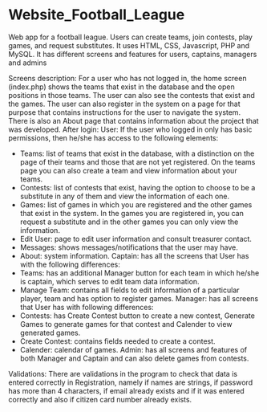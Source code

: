 # Website_Football_League
Web app for a football league. Users can create teams, join contests, play games, and request substitutes. It uses HTML, CSS, Javascript, PHP and MySQL. It has different screens and features for users, captains, managers and admins

Screens description:
For a user who has not logged in, the home screen (index.php) shows the teams that exist in the database and the open positions in those teams. The user can also see the contests that exist and the games. The user can also register in the system on a page for that purpose that contains instructions for the user to navigate the system. There is also an About page that contains information about the project that was developed. After login: User: If the user who logged in only has basic permissions, then he/she has access to the following elements:

- Teams: list of teams that exist in the database, with a distinction on the page of their teams and those that are not yet registered. On the teams page you can also create a team and view information about your teams.
- Contests: list of contests that exist, having the option to choose to be a substitute in any of them and view the information of each one.
- Games: list of games in which you are registered and the other games that exist in the system. In the games you are registered in, you can request a substitute and in the other games you can only view the information.
- Edit User: page to edit user information and consult treasurer contact.
- Messages: shows messages/notifications that the user may have.
- About: system information. Captain: has all the screens that User has with the following differences:
- Teams: has an additional Manager button for each team in which he/she is captain, which serves to edit team data information.
- Manage Team: contains all fields to edit information of a particular player, team and has option to register games. Manager: has all screens that User has with following differences:
- Contests: has Create Contest button to create a new contest, Generate Games to generate games for that contest and Calender to view generated games.
- Create Contest: contains fields needed to create a contest.
- Calender: calendar of games. Admin: has all screens and features of both Manager and Captain and can also delete games from contests.

Validations:
There are validations in the program to check that data is entered correctly in Registration, namely if names are strings, if password has more than 4 characters, if email already exists and if it was entered correctly and also if citizen card number already exists.

